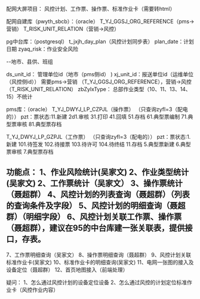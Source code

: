 配网大屏项目：
风控计划、工作票、操作票、标准作业卡（需要转html）

配网自建库（pwyth_sbcb）：（oracle）
T_YJ_GGSJ_ORG_REFERENCE（pms->营销）
T_RISK_UNIT_RELATION（营销->风控）

pg中台库：（postgresql）
t_jxjh_day_plan（风控计划同步表）
plan_date：计划日期
zyaq_risk：作业安全风险


--地市、县供、班组

ds_unit_id： 管理单位id（地市（pms侧id） )
xj_unit_id：报送单位id（运维单位（风控侧id））  需要pms->营销 （T_YJ_GGSJ_ORG_REFERENCE），营销->风控（T_RISK_UNIT_RELATION）
zbZylxType： 总部作业类型（10、11、13、14、15）不统计



pms库：（oracle）
T_YJ_DWYJ_LP_CZPJL（操作票）  （只查询zyfl=3（配电的））
pzt：票状态:11.新建  2d1.审核 31.打印  41.回填 51.存档 61.典型票编制  71.典型票审核  81.典型票存档

T_YJ_DWYJ_LP_GZPJL（工作票） （只查询zyfl=3（配电的））
pzt：票状态:1.新建 101.待签发 102.待接票  103.待许可  104.待终结  11.存档  5.典型票新建  6.典型票审核  7.典型票存档


功能点：
1、作业风险统计(吴家文)
2、作业类型统计(吴家文)
2、工作票统计（吴家文）
3、操作票统计（聂超群）
4、风控计划的列表查询（聂超群）（列表的查询条件及字段）
5、风控计划的明细查询（聂超群）（明细字段）
6、风控计划关联工作票、操作票（聂超群），建议在95的中台库建一张关联表，提供接口，存表。
----

7、工作票明细查询（吴家文）
8、操作票明细查询（聂超群）
9、风控计划关联标准作业卡(吴家文)
10、标准作业卡的明细查询(吴家文)
11、电网一张图的接入及设备定位（聂超群）
12、首页地图接入（前端处理）

疑问：
1、怎么通过风控计划的设备定位设备
2、怎么通过风控的计划定位标准作业卡（风控作业内容）
